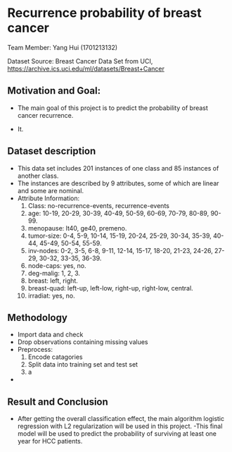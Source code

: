 # Recurrence probability of breast cancer
  Team Member: Yang Hui (1701213132)

  Dataset Source: Breast Cancer Data Set from UCI, https://archive.ics.uci.edu/ml/datasets/Breast+Cancer
## Motivation and Goal: 
- The main goal of this project is to predict the probability of breast cancer recurrence.

- It.
## Dataset description

- This data set includes 201 instances of one class and 85 instances of another class. 
- The instances are described by 9 attributes, some of which are linear and some are nominal. 
- Attribute Information:
  1. Class: no-recurrence-events, recurrence-events 
  2. age: 10-19, 20-29, 30-39, 40-49, 50-59, 60-69, 70-79, 80-89, 90-99. 
  3. menopause: lt40, ge40, premeno. 
  4. tumor-size: 0-4, 5-9, 10-14, 15-19, 20-24, 25-29, 30-34, 35-39, 40-44, 45-49, 50-54, 55-59. 
  5. inv-nodes: 0-2, 3-5, 6-8, 9-11, 12-14, 15-17, 18-20, 21-23, 24-26, 27-29, 30-32, 33-35, 36-39. 
  6. node-caps: yes, no. 
  7. deg-malig: 1, 2, 3. 
  8. breast: left, right. 
  9. breast-quad: left-up, left-low, right-up,	right-low, central. 
  10. irradiat:	yes, no.



## Methodology
- Import data and check
- Drop observations containing missing values
- Preprocess:
  1. Encode catagories
  2. Split data into training set and test set
  3. a
- 
## Result and Conclusion
- After getting the overall classification effect, the main algorithm logistic regression with L2 regularization will be used in this project.
-This final model will be used to predict the probability of surviving at least one year for HCC patients.
